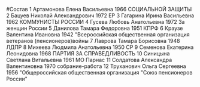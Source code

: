 #Состав
1 Артамонова Елена Васильевна 1966 СОЦИАЛЬНОЙ ЗАЩИТЫ
2 Бацуев Николай Александрович 1972 ЕР
3 Гагарина Ирина Васильевна 1962 КОММУНИСТЫ РОССИИ
4 Гусева Любовь Анатольевна 1972 За женщин России
5 Данилова Тамара Федоровна 1951 КПРФ
6 Краузе Валентина Ивановна 1942 \"Всероссийская общественная организация ветеранов (пенсионеров)войны
7 Лаврова Тамара Борисовна 1948 ЛДПР
8 Михеева Людмила Анатольевна 1950 СР
9 Семенова Екатерина Леонидовна 1968 ПАРТИЯ ЗА СПРАВЕДЛИВОСТЬ
10 Синицына Светлана Витальевна 1961 МО Парнас
11 Солдатова Александра Валентиновна 1970 собрание-работа
12 Труханович Ольга Сергеевна 1956 \"Общероссийская общественная организация \"Союз пенсионеров России\"
